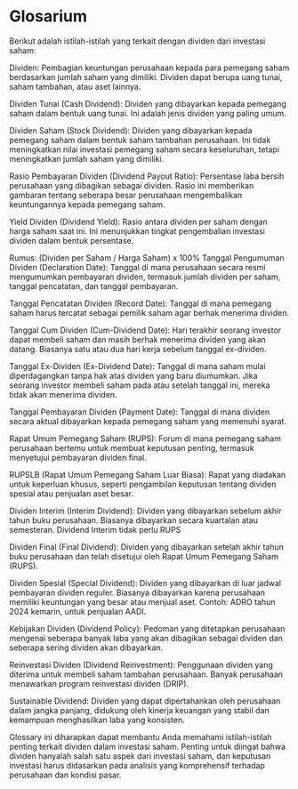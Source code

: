 # Glosarium

Berikut adalah istilah-istilah yang terkait dengan dividen dari investasi saham:

Dividen: Pembagian keuntungan perusahaan kepada para pemegang saham berdasarkan jumlah saham yang dimiliki. Dividen dapat berupa uang tunai, saham tambahan, atau aset lainnya.

Dividen Tunai (Cash Dividend): Dividen yang dibayarkan kepada pemegang saham dalam bentuk uang tunai. Ini adalah jenis dividen yang paling umum.

Dividen Saham (Stock Dividend): Dividen yang dibayarkan kepada pemegang saham dalam bentuk saham tambahan perusahaan. Ini tidak meningkatkan nilai investasi pemegang saham secara keseluruhan, tetapi meningkatkan jumlah saham yang dimiliki.

Rasio Pembayaran Dividen (Dividend Payout Ratio): Persentase laba bersih perusahaan yang dibagikan sebagai dividen. Rasio ini memberikan gambaran tentang seberapa besar perusahaan mengembalikan keuntungannya kepada pemegang saham.

Yield Dividen (Dividend Yield): Rasio antara dividen per saham dengan harga saham saat ini. Ini menunjukkan tingkat pengembalian investasi dividen dalam bentuk persentase.

Rumus: (Dividen per Saham / Harga Saham) x 100%
Tanggal Pengumuman Dividen (Declaration Date): Tanggal di mana perusahaan secara resmi mengumumkan pembayaran dividen, termasuk jumlah dividen per saham, tanggal pencatatan, dan tanggal pembayaran.

Tanggal Pencatatan Dividen (Record Date): Tanggal di mana pemegang saham harus tercatat sebagai pemilik saham agar berhak menerima dividen.

Tanggal Cum Dividen (Cum-Dividend Date): Hari terakhir seorang investor dapat membeli saham dan masih berhak menerima dividen yang akan datang. Biasanya satu atau dua hari kerja sebelum tanggal ex-dividen.

Tanggal Ex-Dividen (Ex-Dividend Date): Tanggal di mana saham mulai diperdagangkan tanpa hak atas dividen yang baru diumumkan. Jika seorang investor membeli saham pada atau setelah tanggal ini, mereka tidak akan menerima dividen.

Tanggal Pembayaran Dividen (Payment Date): Tanggal di mana dividen secara aktual dibayarkan kepada pemegang saham yang memenuhi syarat.

Rapat Umum Pemegang Saham (RUPS): Forum di mana pemegang saham perusahaan bertemu untuk membuat keputusan penting, termasuk menyetujui pembayaran dividen final.

RUPSLB (Rapat Umum Pemegang Saham Luar Biasa): Rapat yang diadakan untuk keperluan khusus, seperti pengambilan keputusan tentang dividen spesial atau penjualan aset besar.

Dividen Interim (Interim Dividend): Dividen yang dibayarkan sebelum akhir tahun buku perusahaan. Biasanya dibayarkan secara kuartalan atau semesteran. Dividend Interim tidak perlu RUPS

Dividen Final (Final Dividend): Dividen yang dibayarkan setelah akhir tahun buku perusahaan dan telah disetujui oleh Rapat Umum Pemegang Saham (RUPS).

Dividen Spesial (Special Dividend): Dividen yang dibayarkan di luar jadwal pembayaran dividen reguler. Biasanya dibayarkan karena perusahaan memiliki keuntungan yang besar atau menjual aset. Contoh: ADRO tahun 2024 kemarin, untuk penjualan AADI.

Kebijakan Dividen (Dividend Policy): Pedoman yang ditetapkan perusahaan mengenai seberapa banyak laba yang akan dibagikan sebagai dividen dan seberapa sering dividen akan dibayarkan.

Reinvestasi Dividen (Dividend Reinvestment): Penggunaan dividen yang diterima untuk membeli saham tambahan perusahaan. Banyak perusahaan menawarkan program reinvestasi dividen (DRIP).

Sustainable Dividend: Dividen yang dapat dipertahankan oleh perusahaan dalam jangka panjang, didukung oleh kinerja keuangan yang stabil dan kemampuan menghasilkan laba yang konsisten.

Glossary ini diharapkan dapat membantu Anda memahami istilah-istilah penting terkait dividen dalam investasi saham. Penting untuk diingat bahwa dividen hanyalah salah satu aspek dari investasi saham, dan keputusan investasi harus didasarkan pada analisis yang komprehensif terhadap perusahaan dan kondisi pasar.
